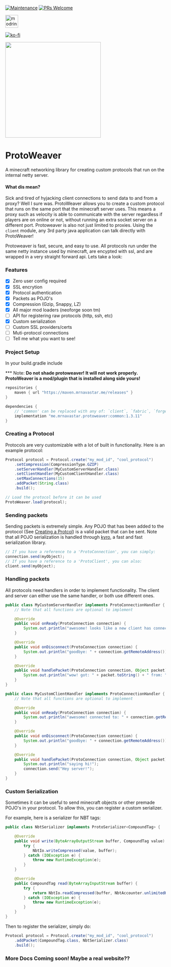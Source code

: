 [![Maintenance](https://img.shields.io/badge/Maintained%3F-yes-green.svg)](https://GitHub.com/Naereen/StrapDown.js/graphs/commit-activity)
[![PRs Welcome](https://img.shields.io/badge/PRs-welcome-brightgreen.svg?style=flat-square)](http://makeapullrequest.com)

[<img alt="modrinth" height="40" src="https://cdn.jsdelivr.net/npm/@intergrav/devins-badges@3/assets/compact/available/modrinth_vector.svg">](https://modrinth.com/plugin/protoweaver)

[![ko-fi](https://ko-fi.com/img/githubbutton_sm.svg)](https://ko-fi.com/G2G4DZF4D)

<img src="https://raw.githubusercontent.com/MrNavaStar/ProtoWeaver/master/loader-common/src/main/resources/assets/protoweaver/icon.png" width="300" height="300">


# ProtoWeaver
A minecraft networking library for creating custom protocols that run on the internal netty server. 

#### What dis mean?
Sick and tired of hyjacking client connections to send data to and from a proxy? Well I sure was. ProtoWeaver allows you to create a custom protocol that runs on the same port that the minecraft server uses.
This means a proxy such as velocity is able to communicate with the server regardless if players are on online or not, without running an extra socket server on a different port. Protoweaver is also not just
limited to proxies. Using the `client` module, any 3rd party java application can talk directly with ProtoWeaver!

Protoweaver is fast, secure, and easy to use. All protocols run under the same netty instance used by minecraft, are encypted with ssl, and are wrapped in a very straight forward api. Lets take a look:

### Features
- [x] Zero user config required
- [x] SSL encrytion
- [x] Protocol authentication
- [x] Packets as POJO's
- [x] Compression (Gzip, Snappy, LZ)
- [x] All major mod loaders (neoforge soon tm)
- [ ] API for registering raw protocols (http, ssh, etc)
- [x] Custom serialization
- [ ] Custom SSL providers/certs
- [ ] Muti-protocol connections
- [ ] Tell me what you want to see!

### Project Setup
In your build.gradle include

*** Note: **Do not shade protoweaver! It will not work properly. ProtoWeaver is a mod/plugin that is installed along side yours!**
``` gradle
repositories {
    maven { url "https://maven.mrnavastar.me/releases" }
}

dependencies {
    // 'common' can be replaced with any of: `client`, `fabric`, `forge`, `paper` or `proxy`.
    implementation "me.mrnavastar.protoweaver:common:1.3.11"
}
```

### Creating a Protocol
Protocols are very customizable with a lot of built in functionality. Here is an example protocol:
```java
Protocol protocol = Protocol.create("my_mod_id", "cool_protocol")
    .setCompression(CompressionType.GZIP)
    .setServerHandler(MyCustomServerHandler.class)
    .setClientHandler(MyCustomClientHandler.class)
    .setMaxConnections(15)
    .addPacket(String.class)
    .build();

// Load the protocol before it can be used
ProtoWeaver.load(protocol);
```

### Sending packets
Sending packets is extremely simple. Any POJO that has been added to the protocol (See [Creating a Protcol](#creating-a-protocol)) is a valid packet that can be sent. Note that all POJO serialization is handled through [kyro](https://github.com/EsotericSoftware/kryo), a fast and fast serialization library.
```java
// If you have a reference to a 'ProtoConnection', you can simply:
connection.send(myObject);
// If you have a reference to a 'ProtoClient', you can also:
client.send(myObject);
```

### Handling packets
All protocols need handlers in order to implement functionality. The client and server can either use the same handler, or both use different ones.
```java
public class MyCustomServerHandler implements ProtoConnectionHandler {
    // Note that all functions are optional to implement

    @Override
    public void onReady(ProtoConnection connection) {
        System.out.println("awesome! looks like a new client has connected from: " + connection.getRemoteAddress());
    }

    @Override
    public void onDisconnect(ProtoConnection connection) {
        System.out.println("goodbye: " + connection.getRemoteAddress());
    }

    @Override
    public void handlePacket(ProtoConnection connection, Object packet) {
        System.out.println("wow! got: " + packet.toString() + " from: " + connection.getRemoteAddress());
    }
}
```

```java
public class MyCustomClientHandler implements ProtoConnectionHandler {
    // Note that all functions are optional to implement

    @Override
    public void onReady(ProtoConnection connection) {
        System.out.println("awesome! connected to: " + connection.getRemoteAddress());
    }

    @Override
    public void onDisconnect(ProtoConnection connection) {
        System.out.println("goodbye: " + connection.getRemoteAddress());
    }

    @Override
    public void handlePacket(ProtoConnection connection, Object packet) {
        System.out.println("saying hi!");
        connection.send("Hey server!");
    }
}
```

### Custom Serialization
Sometimes it can be useful to send minecraft objects or other premade POJO's in your protocol. To allow this, you can register a custom serializer.

For example, here is a serializer for NBT tags:
```java
public class NbtSerializer implements ProtoSerializer<CompoundTag> {

    @Override
    public void write(ByteArrayOutputStream buffer, CompoundTag value) {
        try {
            NbtIo.writeCompressed(value, buffer);
        } catch (IOException e) {
            throw new RuntimeException(e);
        }
    }

    @Override
    public CompoundTag read(ByteArrayInputStream buffer) {
        try {
            return NbtIo.readCompressed(buffer, NbtAccounter.unlimitedHeap());
        } catch (IOException e) {
            throw new RuntimeException(e);
        }
    }
}
```
Then to register the serializer, simply do:
```java
Protocol protocol = Protocol.create("my_mod_id", "cool_protocol")
    .addPacket(CompoundTag.class, NbtSerializer.class)
    .build();
```

### More Docs Coming soon! Maybe a real website??

